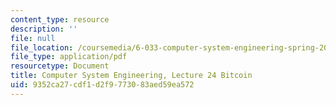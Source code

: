 ```yaml
---
content_type: resource
description: ''
file: null
file_location: /coursemedia/6-033-computer-system-engineering-spring-2018/9352ca27cdf1d2f9773083aed59ea572_MIT6_033S18lec24.pdf
file_type: application/pdf
resourcetype: Document
title: Computer System Engineering, Lecture 24 Bitcoin
uid: 9352ca27-cdf1-d2f9-7730-83aed59ea572
---
```


